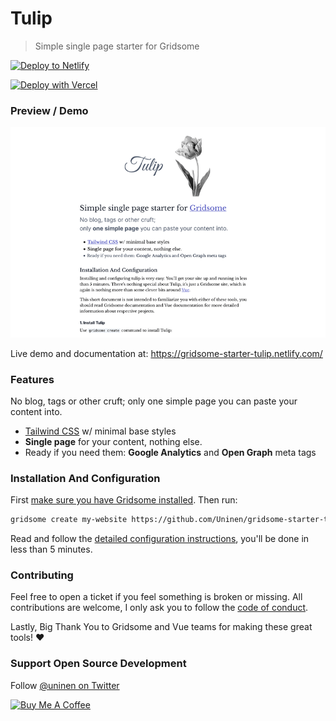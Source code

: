 # Tulip

> Simple single page starter for Gridsome

[![Deploy to Netlify](https://www.netlify.com/img/deploy/button.svg)](https://app.netlify.com/start/deploy?repository=https://github.com/Uninen/gridsome-starter-tulip)

[![Deploy with Vercel](https://vercel.com/button)](https://vercel.com/new/git/external?repository-url=https://github.com/Uninen/gridsome-starter-tulip)

### Preview / Demo

![Tulip starter for Gridsome preview](./static/img/screenshot-0.1.0.png)

Live demo and documentation at: https://gridsome-starter-tulip.netlify.com/

### Features

No blog, tags or other cruft; only one simple page you can paste your content into.

- [Tailwind CSS](https://tailwindcss.com) w/ minimal base styles
- **Single page** for your content, nothing else.
- Ready if you need them: **Google Analytics** and **Open Graph** meta tags

### Installation And Configuration

First [make sure you have Gridsome installed](https://gridsome.org/docs/#how-to-install). Then run:

```sh
gridsome create my-website https://github.com/Uninen/gridsome-starter-tulip.git
```

Read and follow the [detailed configuration instructions](https://gridsome-starter-tulip.netlify.com/), you'll be done in less than 5 minutes.

### Contributing

Feel free to open a ticket if you feel something is broken or missing. All contributions are welcome, I only ask you to follow the [code of conduct](./CODE_OF_CONDUCT.md).

Lastly, Big Thank You to Gridsome and Vue teams for making these great tools! ❤️

### Support Open Source Development

Follow [@uninen on Twitter](https://twitter.com/uninen)

<a href="https://www.buymeacoffee.com/Uninen" target="_blank"><img src="https://cdn.buymeacoffee.com/buttons/default-orange.png" alt="Buy Me A Coffee" style="height: 51px !important;width: 217px !important;" ></a>
